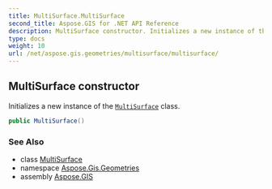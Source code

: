 ```yaml
---
title: MultiSurface.MultiSurface
second_title: Aspose.GIS for .NET API Reference
description: MultiSurface constructor. Initializes a new instance of the MultiSurface class.
type: docs
weight: 10
url: /net/aspose.gis.geometries/multisurface/multisurface/
---
```

## MultiSurface constructor

Initializes a new instance of the [`MultiSurface`](../) class.

```csharp
public MultiSurface()
```

### See Also

* class [MultiSurface](../)
* namespace [Aspose.Gis.Geometries](../../multisurface/)
* assembly [Aspose.GIS](../../../)


